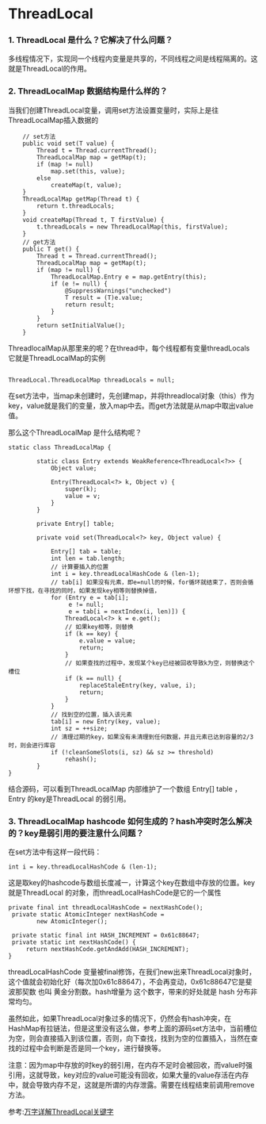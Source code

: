 # ThreadLocal

### 1. ThreadLocal 是什么？它解决了什么问题？

多线程情况下，实现同一个线程内变量是共享的，不同线程之间是线程隔离的。这就是ThreadLocal的作用。

### 2. ThreadLocalMap 数据结构是什么样的？

当我们创建ThreadLocal变量，调用set方法设置变量时，实际上是往ThreadLocalMap插入数据的

```
    // set方法
    public void set(T value) {
        Thread t = Thread.currentThread();
        ThreadLocalMap map = getMap(t);
        if (map != null)
            map.set(this, value);
        else
            createMap(t, value);
    }
    ThreadLocalMap getMap(Thread t) {
        return t.threadLocals;
    }
    void createMap(Thread t, T firstValue) {
        t.threadLocals = new ThreadLocalMap(this, firstValue);
    }
    // get方法
    public T get() {
        Thread t = Thread.currentThread();
        ThreadLocalMap map = getMap(t);
        if (map != null) {
            ThreadLocalMap.Entry e = map.getEntry(this);
            if (e != null) {
                @SuppressWarnings("unchecked")
                T result = (T)e.value;
                return result;
            }
        }
        return setInitialValue();
    } 

```

ThreadlocalMap从那里来的呢？在thread中，每个线程都有变量threadLocals 它就是ThreadLocalMap的实例

```

ThreadLocal.ThreadLocalMap threadLocals = null;

```

在set方法中，当map未创建时，先创建map，并将threadlocal对象（this）作为key，value就是我们的变量，放入map中去。而get方法就是从map中取出value值。

那么这个ThreadLocalMap 是什么结构呢？

```
static class ThreadLocalMap {

        static class Entry extends WeakReference<ThreadLocal<?>> {
            Object value;

            Entry(ThreadLocal<?> k, Object v) {
                super(k);
                value = v;
            }
        }
        
        private Entry[] table;

        private void set(ThreadLocal<?> key, Object value) {

            Entry[] tab = table;
            int len = tab.length;
            // 计算要插入的位置
            int i = key.threadLocalHashCode & (len-1);
            // tab[i] 如果没有元素，即e=null的时候，for循环就结束了，否则会循环想下找，在寻找的同时，如果发现key相等则替换掉值，
            for (Entry e = tab[i];
                 e != null;
                 e = tab[i = nextIndex(i, len)]) {
                ThreadLocal<?> k = e.get();
                // 如果key相等，则替换
                if (k == key) {
                    e.value = value;
                    return;
                }
                // 如果查找的过程中，发现某个key已经被回收导致k为空，则替换这个槽位
                if (k == null) {
                    replaceStaleEntry(key, value, i);
                    return;
                }
            }
            // 找到空的位置，插入该元素
            tab[i] = new Entry(key, value);
            int sz = ++size;
            // 清理过期的key，如果没有未清理到任何数据，并且元素已达到容量的2/3 时，则会进行库容
            if (!cleanSomeSlots(i, sz) && sz >= threshold)
                rehash();
        }
} 
```
结合源码，可以看到ThreadLocalMap 内部维护了一个数组 Entry[] table ，Entry 的key是ThreadLocal 的弱引用。

### 3. ThreadLocalMap hashcode 如何生成的？hash冲突时怎么解决的？key是弱引用的要注意什么问题？

在set方法中有这样一段代码：
```
int i = key.threadLocalHashCode & (len-1);
```
这是取key的hashcode与数组长度减一，计算这个key在数组中存放的位置。key就是ThreadLocal 的对象，而threadLocalHashCode是它的一个属性

```
private final int threadLocalHashCode = nextHashCode();
 private static AtomicInteger nextHashCode =
        new AtomicInteger();

 private static final int HASH_INCREMENT = 0x61c88647;
 private static int nextHashCode() {
     return nextHashCode.getAndAdd(HASH_INCREMENT);
}
```
threadLocalHashCode 变量被final修饰，在我们new出来ThreadLocal对象时，这个值就会初始化好（每次加0x61c88647），不会再变动，0x61c88647它是斐波那契数 也叫 黄金分割数。hash增量为 这个数字，带来的好处就是 hash 分布非常均匀。

虽然如此，如果ThreadLocal对象过多的情况下，仍然会有hash冲突，在HashMap有拉链法，但是这里没有这么做，参考上面的源码set方法中，当前槽位为空，则会直接插入到该位置，否则，向下查找，找到为空的位置插入，当然在查找的过程中会判断是否是同一个key，进行替换等。

注意：因为map中存放的时key的弱引用，在内存不足时会被回收，而value时强引用，这就导致，key对应的value可能没有回收，如果大量的value存活在内存中，就会导致内存不足，这就是所谓的内存泄露。需要在线程结束前调用remove方法。

参考:[万字详解ThreadLocal关键字](https://snailclimb.gitee.io/javaguide/#/docs/java/multi-thread/%E4%B8%87%E5%AD%97%E8%AF%A6%E8%A7%A3ThreadLocal%E5%85%B3%E9%94%AE%E5%AD%97)

